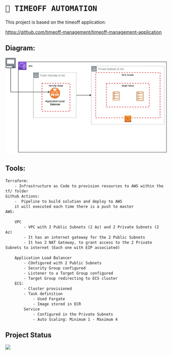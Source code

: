 
# `🎇 TIMEOFF AUTOMATION`

This project is based on the timeoff application:

https://github.com/timeoff-management/timeoff-management-application

## Diagram:
<img src="imgs/timeoff-automation.jpeg" alt="Alt text" title="Optional title">

## Tools:

    Terraform:
        - Infrastructure as Code to provision resources to AWS within the tf/ folder
    Github Actions:
        -  Pipeline to build solution and deploy to AWS
        it will executed each time there is a push to master
    AWS:

        VPC
            - VPC with 2 Public Subnets (2 Az) and 2 Private Subnets (2 Az)
            - It has an internet gateway for the 2 Public Subnets
            - It has 2 NAT Gateway, to grant access to the 2 Private Subnets to internet (Each one with EIP associated)
        
        Application Load Balancer
            - COnfigured with 2 Public Subnets
            - Security Group configured
            - Listener to a Target Group configured
            - Target Group redirecting to ECS cluster
        ECS:
            - Cluster provisioned
            - Task definition
                - Used Fargate
                - Image stored in ECR
            Service
                - Configured in the Private Subnets
                - Auto Scaling: Minimum 1 - Maximum 4

## Project Status
![](https://img.shields.io/badge/Status-In%20progress-yellow?style=flat-square&logo=appveyor)